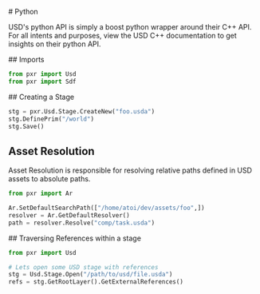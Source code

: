 # Python

USD's python API is simply a boost python wrapper around their C++ API. For all intents and purposes, view the USD C++ documentation to get insights on their python API.

## Imports
```python
from pxr import Usd
from pxr import Sdf
```

## Creating a Stage
```python
stg = pxr.Usd.Stage.CreateNew("foo.usda")
stg.DefinePrim("/world")
stg.Save()
```

## Asset Resolution
Asset Resolution is responsible for resolving relative paths defined in USD assets to absolute paths.

```python
from pxr import Ar

Ar.SetDefaultSearchPath(["/home/atoi/dev/assets/foo",])
resolver = Ar.GetDefaultResolver()
path = resolver.Resolve("comp/task.usda")
```


## Traversing References within a stage
```python
from pxr import Usd

# Lets open some USD stage with references
stg = Usd.Stage.Open("/path/to/usd/file.usda")
refs = stg.GetRootLayer().GetExternalReferences()
```
